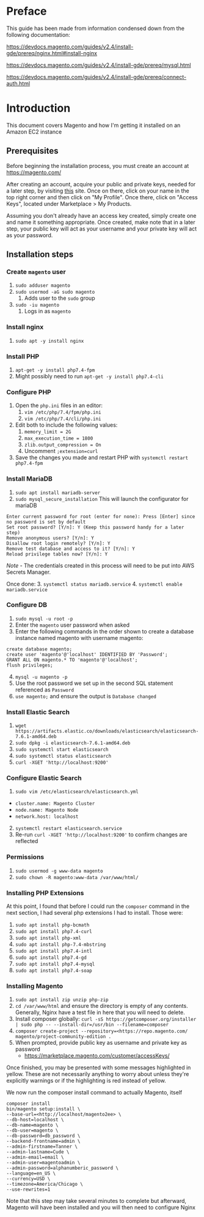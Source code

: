 # Preface

This guide has been made from information condensed down from the following documentation:


https://devdocs.magento.com/guides/v2.4/install-gde/prereq/nginx.html#install-nginx

https://devdocs.magento.com/guides/v2.4/install-gde/prereq/mysql.html

https://devdocs.magento.com/guides/v2.4/install-gde/prereq/connect-auth.html


# Introduction

This document covers Magento and how I'm getting it installed on an Amazon EC2 instance
## Prerequisites

Before beginning the installation process, you must create an account at https://magento.com/

After creating an account, acquire your public and private keys, needed for a later step, by visiting [this](https://marketplace.magento.com/) site. Once on there, click on your name in the top right corner and then click on "My Profile". Once there, click on "Access Keys", located under Marketplace > My Products.  

Assuming you don't already have an access key created, simply create one and name it something appropriate.  Once created, make note that in a later step, your public key will act as your username and your private key will act as your password.

## Installation steps

### Create `magento` user
1. `sudo adduser magento`
2. `sudo usermod -aG sudo magento`
	1. Adds user to the `sudo` group
3. `sudo -iu magento`
	1. Logs in as `magento`

### Install nginx
1. `sudo apt -y install nginx`

### Install PHP
1. `apt-get -y install php7.4-fpm`
2. Might possibly need to run `apt-get -y install php7.4-cli`

### Configure PHP
1. Open the `php.ini` files in an editor:
	1. `vim /etc/php/7.4/fpm/php.ini`
	2. `vim /etc/php/7.4/cli/php.ini`
2. Edit both to include the following values:
	1. `memory_limit = 2G`
	2.	`max_execution_time = 1800`
	3. `zlib.output_compression = On`
	4. Uncomment `;extension=curl`
3. Save the changes you made and restart PHP with `systemctl restart php7.4-fpm`

### Install MariaDB
1. `sudo apt install mariadb-server`
2. `sudo mysql_secure_installation`
This will launch the configurator for mariaDB
```
Enter current password for root (enter for none): Press [Enter] since no password is set by default
Set root password? [Y/n]: Y (Keep this password handy for a later step)
Remove anonymous users? [Y/n]: Y
Disallow root login remotely? [Y/n]: Y
Remove test database and access to it? [Y/n]: Y
Reload privilege tables now? [Y/n]: Y
```
*Note* - The credentials created in this process will need to be put into AWS Secrets Manager.

Once done:
3. `systemctl status mariadb.service`
4. `systemctl enable mariadb.service`

### Configure DB
1. `sudo mysql -u root -p`
2. Enter the `magento` user password when asked
3. Enter the following commands in the order shown to create a database instance named magento with username magento:
```
create database magento;
create user 'magento'@'localhost' IDENTIFIED BY 'Password';
GRANT ALL ON magento.* TO 'magento'@'localhost';
flush privileges;
```
4. `mysql -u magento -p`
5. Use the root password we set up in the second SQL statement referenced as `Password`
6. `use magento;` and ensure the output is `Database changed`

### Install Elastic Search
1. `wget https://artifacts.elastic.co/downloads/elasticsearch/elasticsearch-7.6.1-amd64.deb`
2. `sudo dpkg -i elasticsearch-7.6.1-amd64.deb`
3. `sudo systemctl start elasticsearch`
4. `sudo systemctl status elasticsearch`
5. `curl -XGET 'http://localhost:9200'`

### Configure Elastic Search
1. `sudo vim /etc/elasticsearch/elasticsearch.yml`
- `cluster.name: Magento Cluster`
- `node.name: Magento Node`
- `network.host: localhost`
2. `systemctl restart elasticsearch.service`
3. Re-run `curl -XGET 'http://localhost:9200'` to confirm changes are reflected

### Permissions
1. `sudo usermod -g www-data magento`
2. `sudo chown -R magento:www-data /var/www/html/`

### Installing PHP Extensions
At this point, I found that before I could run the `composer` command in the next section, I had several php extensions I had to install. Those were:
1. `sudo apt install php-bcmath`
2. `sudo apt install php7.4-curl`
3. `sudo apt install php-xml`
4. `sudo apt install php-7.4-mbstring`
5. `sudo apt install php7.4-intl`
6. `sudo apt install php7.4-gd`
7. `sudo apt install php7.4-mysql`
8. `sudo apt install php7.4-soap`


### Installing Magento
1. `sudo apt install zip unzip php-zip`
2. `cd /var/www/html` and ensure the directory is empty of any contents. Generally, Nginx have a test file in here that you will need to delete.
3. Install composer globally: `curl -sS https://getcomposer.org/installer | sudo php -- --install-dir=/usr/bin --filename=composer`
4. `composer create-project --repository=<https://repo.magento.com/ magento/project-community-edition .`
5. When prompted, provide public key as username and private key as password
   - https://marketplace.magento.com/customer/accessKeys/

Once finished, you may be presented with some messages highlighted in yellow. These are not necessarily anything to worry about unless they're explicitly warnings or if the highlighting is red instead of yellow.

We now run the composer install command to actually Magento, itself
```
composer install
bin/magento setup:install \
--base-url=<http://localhost/magento2ee> \
--db-host=localhost \
--db-name=magento \
--db-user=magento \
--db-password=db_password \
--backend-frontname=admin \
--admin-firstname=Tanner \
--admin-lastname=Cude \
--admin-email=email \
--admin-user=magentoadmin \
--admin-password=alphanumberic_password \
--language=en_US \
--currency=USD \
--timezone=America/Chicago \
--use-rewrites=1
```
Note that this step may take several minutes to complete but afterward, Magento will have been installed and you will then need to configure Nginx
